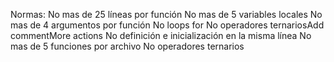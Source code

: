 Normas:
No mas de 25 líneas por función
No mas de 5 variables locales
No mas de 4 argumentos por función
No loops for
No operadores ternariosAdd commentMore actions
No definición e inicialización en la misma línea
No mas de 5 funciones por archivo
No operadores ternarios
